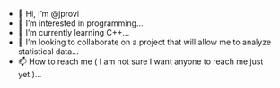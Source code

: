 - 👋 Hi, I’m @jprovi
- 👀 I’m interested in programming...
- 🌱 I’m currently learning C++...
- 💞️ I’m looking to collaborate on a project that will allow me to analyze statistical data...
- 📫 How to reach me ( I am not sure I want anyone to reach me just yet.)...

<!---
jprovi/jprovi is a ✨ special ✨ repository because its `README.md` (this file) appears on your GitHub profile.
You can click the Preview link to take a look at your changes.
--->
